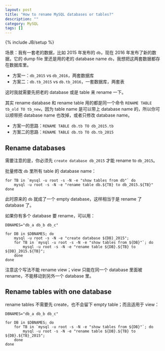 ```yaml
---
layout: post
title: "How to rename MySQL databases or tables?"
description: ""
category: MySQL
tags: []
---
```

{% include JB/setup %}

场景：我有一套老的数据，比如 2015 年发布的 `db`，现在 2016 年发布了新的数据，它的 dump file 里还是用的老的 database name `db`，我想把这两套数据都存在数据库里。

- 方案一：`db_2015` vs `db_2016`，两套数据库
- 方案二：`db.tb_2015` vs `db.tb_2016`，一套数据库，两套表

这时我就需要先把老的 database 或是 table 来 rename 一下。

其实 rename database 和 rename table 用的都是同一个命令 `RENAME TABLE tb_old TO tb_new`，因为 table name 是可以带上 database name 的，所以你可以顺带把 database name 也改掉，或者只修改 database name。

- 方案一的思路：`RENAME TABLE db.tb TO db_2015.tb`
- 方案二的思路：`RENAME TABLE db.tb TO db.tb_2015`

## Rename databases

需要注意的是，你必须先 `create database db_2015` 才能 rename to `db_2015`。

批量修改 `db` 里所有 table 的 database name：

```shell
for TB in `mysql -u root -s -N -e "show tables from db"` do 
    mysql -u root -s -N -e "rename table db.${TB} to db_2015.${TB}"
done
```

此时原来的 `db` 就成了一个 empty database，这样相当于是 rename 了 database 了。

如果你有多个 database 要 rename，可以用：

```shell
DBNAMES="db_a db_b db_c"

for DB in $DBNAMES; do
    mysql -u root -s -N -e "create database ${DB}_2015"; 
    for TB in `mysql -u root -s -N -e "show tables from ${DB}"`; do 
        mysql -u root -s -N -e "rename table ${DB}.${TB} to ${DB}_2015.${TB}"; 
    done
done
```

注意这个写法不能 rename view；view 只能在同一个 database 里面被 rename，不能移动到另外一个 database 里。

## Rename tables with one database

rename tables 不需要先 create，也不会留下 empty table；而且适用于 view：

```shell
DBNAMES="db_a db_b db_c"

for DB in $DBNAMES; do
    for TB in `mysql -u root -s -N -e "show tables from ${DB}"`; do 
        mysql -u root -s -N -e "rename table ${DB}.${TB} to ${DB}.${TB}_2015"; 
    done
done
```